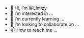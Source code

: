 - 👋 Hi, I’m @Limizy
- 👀 I’m interested in ...
- 🌱 I’m currently learning ...
- 💞️ I’m looking to collaborate on ...
- 📫 How to reach me ...

<!---
Limizy/Limizy is a ✨ special ✨ repository because its `README.md` (this file) appears on your GitHub profile.
You can click the Preview link to take a look at your changes.
--->
